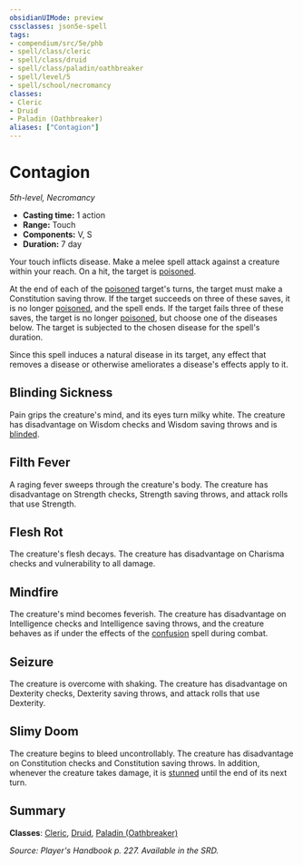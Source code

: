 ```yaml
---
obsidianUIMode: preview
cssclasses: json5e-spell
tags:
- compendium/src/5e/phb
- spell/class/cleric
- spell/class/druid
- spell/class/paladin/oathbreaker
- spell/level/5
- spell/school/necromancy
classes:
- Cleric
- Druid
- Paladin (Oathbreaker)
aliases: ["Contagion"]
---
```

# Contagion
*5th-level, Necromancy*  

- **Casting time:** 1 action
- **Range:** Touch
- **Components:** V, S
- **Duration:** 7 day

Your touch inflicts disease. Make a melee spell attack against a creature within your reach. On a hit, the target is [poisoned](/3-Mechanics/CLI/rules/conditions.md#poisoned).

At the end of each of the [poisoned](/3-Mechanics/CLI/rules/conditions.md#poisoned) target's turns, the target must make a Constitution saving throw. If the target succeeds on three of these saves, it is no longer [poisoned](/3-Mechanics/CLI/rules/conditions.md#poisoned), and the spell ends. If the target fails three of these saves, the target is no longer [poisoned](/3-Mechanics/CLI/rules/conditions.md#poisoned), but choose one of the diseases below. The target is subjected to the chosen disease for the spell's duration.

Since this spell induces a natural disease in its target, any effect that removes a disease or otherwise ameliorates a disease's effects apply to it.

## Blinding Sickness

Pain grips the creature's mind, and its eyes turn milky white. The creature has disadvantage on Wisdom checks and Wisdom saving throws and is [blinded](/3-Mechanics/CLI/rules/conditions.md#blinded).

## Filth Fever

A raging fever sweeps through the creature's body. The creature has disadvantage on Strength checks, Strength saving throws, and attack rolls that use Strength.

## Flesh Rot

The creature's flesh decays. The creature has disadvantage on Charisma checks and vulnerability to all damage.

## Mindfire

The creature's mind becomes feverish. The creature has disadvantage on Intelligence checks and Intelligence saving throws, and the creature behaves as if under the effects of the [confusion](/3-Mechanics/CLI/spells/confusion.md) spell during combat.

## Seizure

The creature is overcome with shaking. The creature has disadvantage on Dexterity checks, Dexterity saving throws, and attack rolls that use Dexterity.

## Slimy Doom

The creature begins to bleed uncontrollably. The creature has disadvantage on Constitution checks and Constitution saving throws. In addition, whenever the creature takes damage, it is [stunned](/3-Mechanics/CLI/rules/conditions.md#stunned) until the end of its next turn.

## Summary

**Classes**: [Cleric](/3-Mechanics/CLI/classes/cleric.md), [Druid](/3-Mechanics/CLI/classes/druid.md), [Paladin (Oathbreaker)](/3-Mechanics/CLI/classes/paladin-oathbreaker.md)

*Source: Player's Handbook p. 227. Available in the SRD.*